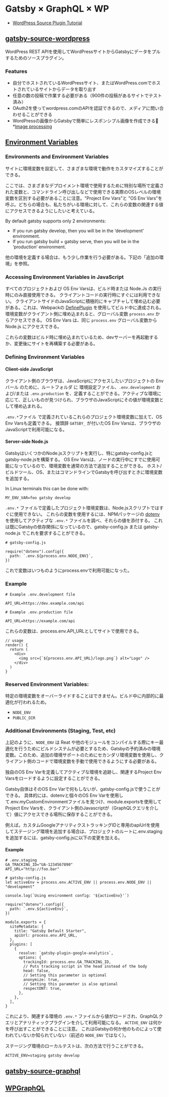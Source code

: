 # Gatsby × GraphQL × WP
- [WordPress Source Plugin Tutorial](https://www.gatsbyjs.org/docs/wordpress-source-plugin-tutorial/)  

## [gatsby-source-wordpress](https://www.gatsbyjs.org/packages/gatsby-source-wordpress/?=wordpress)  
WordPress REST APIを使用してWordPressサイトからGatsbyにデータをプルするためのソースプラグイン。

### Features
- 自分でホストされているWordPressサイト、またはWordPress.comでホストされているサイトからデータを取り出す
- 任意の数の投稿で作業する必要がある（900件の投稿があるサイトでテスト済み）
- OAuth2を使ってwordpress.comのAPIを認証できるので、メディアに問い合わせることができる
- WordPressの画像からGatsbyで簡単にレスポンシブル画像を作成できる *[Image processing](https://www.gatsbyjs.org/packages/gatsby-source-wordpress/?=wordpress#image-processing)

## [Environment Variables](https://www.gatsbyjs.org/docs/environment-variables)
### Environments and Environment Variables
サイトに環境変数を設定して、さまざまな環境で動作をカスタマイズすることができる。

ここでは、さまざまなデプロイメント環境で使用するために特別な場所で定義された変数と、コマンドライン呼び出しなどで使用できる実際のOSレベルの環境変数を区別する必要があることに注意。"Project Env Vars"と "OS Env Vars"を呼ぶ。どちらの場合も、私たちがいる環境に対して、これらの変数の関連する値にアクセスできるようにしたいと考えている。

By default gatsby supports only 2 environments:
- If you run gatsby develop, then you will be in the ‘development’ environment.
- If you run gatsby build + gatsby serve, then you will be in the ‘production’ environment.

他の環境を定義する場合は、もう少し作業を行う必要がある。下記の「追加の環境」を参照。

### Accessing Environment Variables in JavaScript
すべてのプロジェクトおよび OS Env Varsは、ビルド時または Node.Js の実行時にのみ直接使用できる。
クライアントコードの実行時にすぐには利用できない。
クライアントサイドのJavaScriptに積極的にキャプチャして埋め込む必要がある。これは、Webpackの [DefinePlugin](https://webpack.js.org/plugins/define-plugin/) を使用してビルド中に達成される。
環境変数がクライアント側に埋め込まれると、グローバル変数 `process.env` からアクセスできる。
OS Env Vars は、同じ `process.env` グローバル変数から Node.js にアクセスできる。

これらの変数はビルド時に埋め込まれているため、devサーバーを再起動するか、変更後にサイトを再構築する必要がある。

### Defining Environment Variables
#### Client-side JavaScript
クライアント側のブラウザは、JavaScriptにアクセスしたいプロジェクトの Envバール のために、ルートフォルダ に 環境設定ファイル、`.env.development` および/または `.env.production` を、定義することができる。アクティブな環境に応じて、正しいものが見つけられ、ブラウザのJavaScriptにその値が環境変数として埋め込まれる。

`.env.*`ファイル で定義されているこれらのプロジェクト環境変数に加えて、OS Env Varsも定義できる。
接頭辞 `GATSBY_` が付いたOS Env Varsは、ブラウザのJavaScriptで利用可能になる。

#### Server-side Node.js
GatsbyはいくつかのNode.jsスクリプトを実行し、特にgatsby-config.jsとgatsby-node.jsを構築する。
OS Env Varsは、ノードの実行中にすでに使用可能になっているので、環境変数を通常の方法で追加することができる。
ホスト/ビルドツール、OS、またはコマンドラインでGatsbyを呼び出すときに環境変数を追加する。

In Linux terminals this can be done with:
```
MY_ENV_VAR=foo gatsby develop
```

`.env.*` ファイルで定義したプロジェクト環境変数は、Node.jsスクリプトではすぐに使用できない。
これらの変数を使用するには、NPMパッケージの [dotenv](https://www.npmjs.com/package/dotenv) を使用してアクティブな `.env.*` ファイルを調べ、それらの値を添付する。
これは既にGatsbyの依存関係になっているので、gatsby-config.js または gatsby-node.js でこれを要求することができる。

```
# gatsby-config.js

require("dotenv").config({
  path: `.env.${process.env.NODE_ENV}`,
})
```
これで変数はいつものようにprocess.envで利用可能になった。

### Example
```
# Example .env.development file

API_URL=https://dev.example.com/api
```
```
# Example .env.production file

API_URL=https://example.com/api
```
これらの変数は、process.env.API_URLとしてサイトで使用できる。
```
// usage
render() {
  return (
    <div>
      <img src={`${process.env.API_URL}/logo.png`} alt="Logo" />
    </div>
  )
}
```

### Reserved Environment Variables:
特定の環境変数をオーバーライドすることはできません。ビルド中に内部的に最適化が行われるため。
- `NODE_ENV`
- `PUBLIC_DIR`

### Additional Environments (Staging, Test, etc)
上記のように、`NODE_ENV` は Reat や他のモジュールをコンパイルする際にキー最適化を行うためにビルドシステムが必要とするため、Gatsbyの予約済みの環境変数。このため、追加の環境サポートのためにセカンダリ環境変数を使用し、クライアント側のコードで環境変数を手動で使用できるようにする必要がある。

独自のOS Env Varを定義してアクティブな環境を追跡し、関連するProject Env Varsをロードするように設定することができる。

Gatsby自体はそのOS Env Varで何もしないが、gatsby-config.jsで使うことができる。
具体的には、dotenvと個々のOS Env Varを使用して.env.myCustomEnvironmentファイルを見つけ、module.exportsを使用してProject Env Varsを、クライアント側のJavascriptが（GraphQLクエリを介して）値にアクセスできる場所に保存することができる。

例えば。カスタムGoogleアナリティクストラッキングIDと専用のapiUrlを使用してステージング環境を追加する場合は、プロジェクトのルートに.env.stagingを追加するには、gatsby-config.jsに以下の変更を加える。

#### Example
```
# .env.staging
GA_TRACKING_ID="UA-1234567890"
API_URL="http://foo.bar"
```
```
# gatsby-config.js
let activeEnv = process.env.ACTIVE_ENV || process.env.NODE_ENV || "development"

console.log(`Using environment config: '${activeEnv}'`)

require("dotenv").config({
  path: `.env.${activeEnv}`,
})

module.exports = {
  siteMetadata: {
    title: "Gatsby Default Starter",
    apiUrl: process.env.API_URL,
  },
  plugins: [
    {
      resolve: `gatsby-plugin-google-analytics`,
      options: {
        trackingId: process.env.GA_TRACKING_ID,
        // Puts tracking script in the head instead of the body
        head: false,
        // Setting this parameter is optional
        anonymize: true,
        // Setting this parameter is also optional
        respectDNT: true,
      },
    },
  ],
}
```
これにより、関連する環境の `.env.*` ファイルから値がロードされ、GraphQLクエリとアナリティックプラグインを介して利用可能になる。
`ACTIVE_ENV` は何かを呼び出すことができることに注意。
これはGatsbyの何か他のものによって使われていないか知られていない（前述の `NODE_ENV` ではなく）。

ステージング環境のローカルテストは、次の方法で行うことができる。
```
ACTIVE_ENV=staging gatsby develop
```

## [gatsby-source-graphql](https://www.gatsbyjs.org/packages/gatsby-source-graphql/)
## [WPGraphQL](https://github.com/wp-graphql/wp-graphql)
